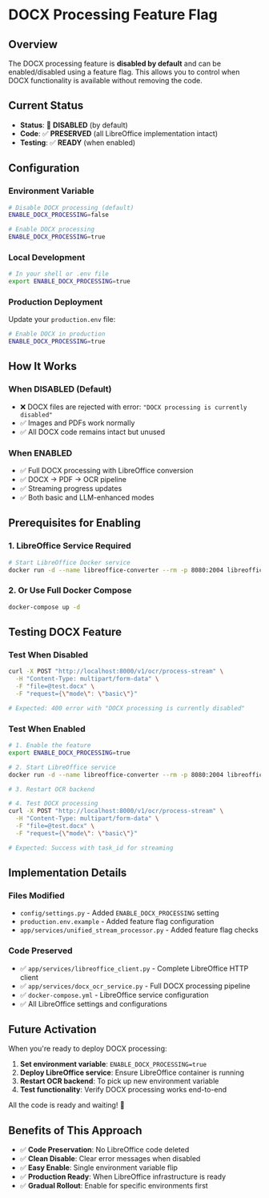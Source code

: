 # DOCX Processing Feature Flag

## Overview
The DOCX processing feature is **disabled by default** and can be enabled/disabled using a feature flag. This allows you to control when DOCX functionality is available without removing the code.

## Current Status
- **Status**: 🔴 **DISABLED** (by default)
- **Code**: ✅ **PRESERVED** (all LibreOffice implementation intact)
- **Testing**: ✅ **READY** (when enabled)

## Configuration

### Environment Variable
```bash
# Disable DOCX processing (default)
ENABLE_DOCX_PROCESSING=false

# Enable DOCX processing
ENABLE_DOCX_PROCESSING=true
```

### Local Development
```bash
# In your shell or .env file
export ENABLE_DOCX_PROCESSING=true
```

### Production Deployment
Update your `production.env` file:
```bash
# Enable DOCX in production
ENABLE_DOCX_PROCESSING=true
```

## How It Works

### When DISABLED (Default)
- ❌ DOCX files are rejected with error: `"DOCX processing is currently disabled"`
- ✅ Images and PDFs work normally
- ✅ All DOCX code remains intact but unused

### When ENABLED
- ✅ Full DOCX processing with LibreOffice conversion
- ✅ DOCX → PDF → OCR pipeline
- ✅ Streaming progress updates
- ✅ Both basic and LLM-enhanced modes

## Prerequisites for Enabling

### 1. LibreOffice Service Required
```bash
# Start LibreOffice Docker service
docker run -d --name libreoffice-converter --rm -p 8080:2004 libreofficedocker/libreoffice-unoserver:3.19
```

### 2. Or Use Full Docker Compose
```bash
docker-compose up -d
```

## Testing DOCX Feature

### Test When Disabled
```bash
curl -X POST "http://localhost:8000/v1/ocr/process-stream" \
  -H "Content-Type: multipart/form-data" \
  -F "file=@test.docx" \
  -F "request={\"mode\": \"basic\"}"

# Expected: 400 error with "DOCX processing is currently disabled"
```

### Test When Enabled
```bash
# 1. Enable the feature
export ENABLE_DOCX_PROCESSING=true

# 2. Start LibreOffice service
docker run -d --name libreoffice-converter --rm -p 8080:2004 libreofficedocker/libreoffice-unoserver:3.19

# 3. Restart OCR backend

# 4. Test DOCX processing
curl -X POST "http://localhost:8000/v1/ocr/process-stream" \
  -H "Content-Type: multipart/form-data" \
  -F "file=@test.docx" \
  -F "request={\"mode\": \"basic\"}"

# Expected: Success with task_id for streaming
```

## Implementation Details

### Files Modified
- `config/settings.py` - Added `ENABLE_DOCX_PROCESSING` setting
- `production.env.example` - Added feature flag configuration
- `app/services/unified_stream_processor.py` - Added feature flag checks

### Code Preserved
- ✅ `app/services/libreoffice_client.py` - Complete LibreOffice HTTP client
- ✅ `app/services/docx_ocr_service.py` - Full DOCX processing pipeline
- ✅ `docker-compose.yml` - LibreOffice service configuration
- ✅ All LibreOffice settings and configurations

## Future Activation

When you're ready to deploy DOCX processing:

1. **Set environment variable**: `ENABLE_DOCX_PROCESSING=true`
2. **Deploy LibreOffice service**: Ensure LibreOffice container is running
3. **Restart OCR backend**: To pick up new environment variable
4. **Test functionality**: Verify DOCX processing works end-to-end

All the code is ready and waiting! 🚀

## Benefits of This Approach

- ✅ **Code Preservation**: No LibreOffice code deleted
- ✅ **Clean Disable**: Clear error messages when disabled
- ✅ **Easy Enable**: Single environment variable flip
- ✅ **Production Ready**: When LibreOffice infrastructure is ready
- ✅ **Gradual Rollout**: Enable for specific environments first 